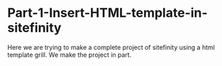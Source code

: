 # Part-1-Insert-HTML-template-in-sitefinity
Here we are trying to make a complete project of sitefinity using a html template grill. We make the project in part.
